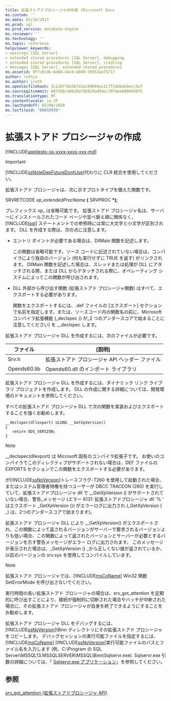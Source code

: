 ```yaml
---
title: 拡張ストアドプロシージャの作成 |Microsoft Docs
ms.custom: ''
ms.date: 03/16/2017
ms.prod: sql
ms.prod_service: database-engine
ms.reviewer: ''
ms.technology: ''
ms.topic: reference
helpviewer_keywords:
- warnings [SQL Server]
- extended stored procedures [SQL Server], debugging
- extended stored procedures [SQL Server], creating
- messages [SQL Server], extended stored procedures
ms.assetid: 9f7c0cdb-6d88-44c0-b049-29953ae75717
author: rothja
ms.author: jroth
ms.openlocfilehash: 3c22077de3bf41bc09864ac2c7f24dbdd4ecc3e7
ms.sourcegitcommit: b87d36c46b39af8b929ad94ec707dee8800950f5
ms.translationtype: MT
ms.contentlocale: ja-JP
ms.lasthandoff: 02/08/2020
ms.locfileid: "68032039"
---
```

# <a name="creating-extended-stored-procedures"></a>拡張ストアド プロシージャの作成
[!INCLUDE[appliesto-ss-xxxx-xxxx-xxx-md](../../includes/appliesto-ss-xxxx-xxxx-xxx-md.md)]
    
> [!IMPORTANT]  
>  [!INCLUDE[ssNoteDepFutureDontUse](../../includes/ssnotedepfuturedontuse-md.md)]代わりに CLR 統合を使用してください。  
  
 拡張ストアド プロシージャは、次に示すプロトタイプを備えた関数です。  
  
 SRVRETCODE *xp_extendedProcName* **(** SRVPROC **\*);**  
  
 プレフィックス xp_ は省略可能です。 拡張ストアド プロシージャ名は、サーバーにインストールされたコード ページや並べ替え順に関係なく、[!INCLUDE[tsql](../../includes/tsql-md.md)] ステートメントでの参照時には常に大文字と小文字が区別されます。 DLL を作成する際は、次の点に注意します。  
  
-   エントリ ポイントが必要である場合は、DllMain 関数を記述します。  
  
     この関数は省略可能です。ソース コードに記述されていない場合は、コンパイラにより独自のバージョン (何も実行せずに TRUE を返す) がリンクされます。 DllMain 関数を記述した場合は、スレッドまたは処理が DLL にアタッチされる際、または DLL からデタッチされる際に、オペレーティング システムによってこの関数が呼び出されます。  
  
-   DLL 外部から呼び出す関数 (拡張ストアド プロシージャ関数) はすべて、エクスポートする必要があります。  
  
     関数をエクスポートするには、.def ファイルの [エクスポート] セクションで名前を指定します。または、ソースコード内の関数名の前に、Microsoft コンパイラ拡張機能 (_declspec () が\_2 つのアンダースコアで始まることに注意してください) を __declspec します。  
  
 拡張ストアド プロシージャ DLL を作成するには、次のファイルが必要です。  
  
|ファイル|[説明]|  
|----------|-----------------|  
|Srv.h|拡張ストアド プロシージャ API ヘッダー ファイル|  
|Opends60.lib|Opends60.dll のインポート ライブラリ|  
  
 拡張ストアド プロシージャ DLL を作成するには、ダイナミック リンク ライブラリ プロジェクトを作成します。 DLL の作成に関する詳細については、開発環境のドキュメントを参照してください。  
  
 すべての拡張ストアド プロシージャ DLL で次の関数を実装およびエクスポートすることを強くお勧めします。  
  
```  
__declspec(dllexport) ULONG __GetXpVersion()  
{  
   return ODS_VERSION;  
}  
```  
  
> [!NOTE]  
>  __declspec(dllexport) は Microsoft 固有のコンパイラ拡張子です。 お使いのコンパイラでこのディレクティブがサポートされない場合は、DEF ファイルの EXPORTS セクションでこの関数をエクスポートする必要があります。  
  
 が[!INCLUDE[ssNoVersion](../../includes/ssnoversion-md.md)]トレースフラグ-T260 を使用して起動された場合、またはシステム管理者特権を持つユーザーが DBCC TRACEON (260) を実行していて、拡張ストアドプロシージャ dll で __GetXpVersion () がサポートされていない場合、警告\_メッセージ (エラー 8131: 拡張ストアドプロシージャ dll '% ' はエクスポート _GetXpVersion ()) がエラーログに出力され (_GetXpVersion ( \_) は、2つのアンダースコアで始まります)。  
  
 拡張ストアド プロシージャ DLL により __GetXpVersion() がエクスポートされ、この関数によって返されるバージョンがサーバーで要求されるバージョンよりも低い場合、この関数によって返されたバージョンとサーバーが必要とするバージョンを示す警告メッセージがエラー ログに出力されます。 このメッセージが表示された場合は、_GetXpVersion () \_から正しくない値が返されているか、以前のバージョンの srv.sys を使用してコンパイルしています。  
  
> [!NOTE]  
>  拡張ストアド プロシージャでは、[!INCLUDE[msCoName](../../includes/msconame-md.md)] Win32 関数 SetErrorMode を呼び出さないでください。  
  
 実行時間の長い拡張ストアド プロシージャの場合は、srv_got_attention を定期的に呼び出すことにより、接続が強制的に切断された場合やバッチが中断された場合に、その拡張ストアド プロシージャが自身を終了できるようにすることをお勧めします。  
  
 拡張ストアド プロシージャ DLL をデバッグするには、[!INCLUDE[ssNoVersion](../../includes/ssnoversion-md.md)]\Binn ディレクトリにその拡張ストアド プロシージャをコピーします。 デバッグセッションの実行可能ファイルを指定するには、 [!INCLUDE[msCoName](../../includes/msconame-md.md)] [!INCLUDE[ssNoVersion](../../includes/ssnoversion-md.md)]実行可能ファイルのパスとファイル名を入力します (例、C:\Program の SQL Server\MSSQL13.MSSQLSERVER\MSSQL\Binn\Sqlservr.exe). Sqlservr.exe 引数の詳細については、「 [Sqlservr.exe アプリケーション](../../tools/sqlservr-application.md)」を参照してください。  
  
## <a name="see-also"></a>参照  
 [srv_got_attention &#40;拡張ストアドプロシージャ API&#41;](../../relational-databases/extended-stored-procedures-reference/srv-got-attention-extended-stored-procedure-api.md)  
  
  
